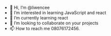 - 👋 Hi, I’m @liwencee
- 👀 I’m interested in learning JavaScript and react
- 🌱 I’m currently learning react
- 💞️ I’m looking to collaborate on your projects
- 📫 How to reach me 08076172456.

<!---
liwencee/liwencee is a ✨ special ✨ repository because its `README.md` (this file) appears on your GitHub profile.
You can click the Preview link to take a look at your changes.
--->
